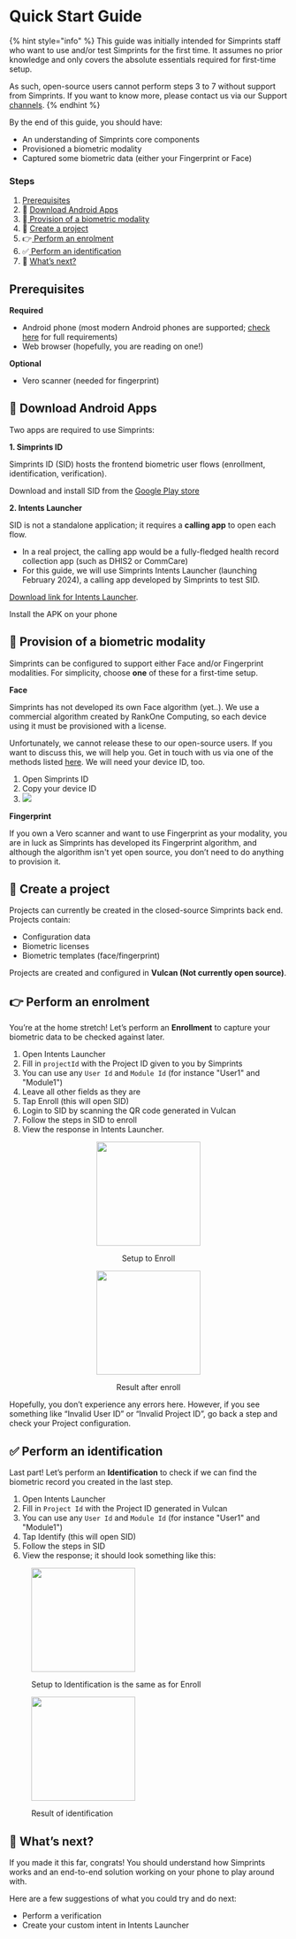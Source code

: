 # Quick Start Guide

{% hint style="info" %}
This guide was initially intended for Simprints staff who want to use and/or test Simprints for the first time. It assumes no prior knowledge and only covers the absolute essentials required for first-time setup.

As such, open-source users cannot perform steps 3 to 7 without support from Simprints. If you want to know more, please contact us via our Support[ channels](../../community-and-support/support-channels.md).
{% endhint %}

By the end of this guide, you should have:

* An understanding of Simprints core components
* Provisioned a biometric modality
* Captured some biometric data (either your Fingerprint or Face)

### Steps <a href="#steps" id="steps"></a>

1. [Prerequisites](quick-start-guide.md#prerequisites)
2. &#x20;📱 [Download Android Apps](quick-start-guide.md#download-android-apps)
3. &#x20;🧬[ Provision of a biometric modality](quick-start-guide.md#provision-a-biometric-modality)
4. &#x20;📂 [Create a project](quick-start-guide.md#create-a-project)
5. &#x20;👉[ Perform an enrolment](quick-start-guide.md#perform-an-enrolment)
6. &#x20;✅[ Perform an identification](quick-start-guide.md#perform-an-identification)
7. &#x20;🔮 [What’s next?](quick-start-guide.md#whats-next)

## Prerequisites <a href="#prerequisites" id="prerequisites"></a>

**Required**

* Android phone (most modern Android phones are supported; [check here](device-requirements.md) for full requirements)
* Web browser (hopefully, you are reading on one!)

**Optional**

* Vero scanner (needed for fingerprint)

## 📱 Download Android Apps <a href="#download-android-apps" id="download-android-apps"></a>

Two apps are required to use Simprints:

**1. Simprints ID**

Simprints ID (SID) hosts the frontend biometric user flows (enrollment, identification, verification).

Download and install SID from the [Google Play store](https://play.google.com/store/apps/details?id=com.simprints.id\&hl=en\&gl=US)

**2. Intents Launcher**

SID is not a standalone application; it requires a **calling app** to open each flow.

* In a real project, the calling app would be a fully-fledged health record collection app (such as DHIS2 or CommCare)
* For this guide, we will use Simprints Intents Launcher (launching February 2024), a calling app developed by Simprints to test SID.

[Download link for Intents Launcher](https://github.com/Simprints/SID-Intent-Launcher/releases).

Install the APK on your phone

## 🧬 Provision of a biometric modality <a href="#provision-a-biometric-modality" id="provision-a-biometric-modality"></a>

Simprints can be configured to support either Face and/or Fingerprint modalities. For simplicity, choose **one** of these for a first-time setup.

**Face**

Simprints has not developed its own Face algorithm (yet..). We use a commercial algorithm created by RankOne Computing, so each device using it must be provisioned with a license.

Unfortunately, we cannot release these to our open-source users. If you want to discuss this, we will help you. Get in touch with us via one of the methods listed [here](../../community-and-support/support-channels.md). We will need your device ID, too.

1. Open Simprints ID
2. Copy your device ID
3. &#x20;![](../../.gitbook/assets/Screenshot\_20230925-093518.png)

**Fingerprint**

If you own a Vero scanner and want to use Fingerprint as your modality, you are in luck as Simprints has developed its Fingerprint algorithm, and although the algorithm isn't yet open source, you don’t need to do anything to provision it.

## 📂 Create a project <a href="#create-a-project" id="create-a-project"></a>

Projects can currently be created in the closed-source Simprints back end. Projects contain:

* Configuration data
* Biometric licenses
* Biometric templates (face/fingerprint)

Projects are created and configured in **Vulcan (Not currently open source)**.

## 👉 Perform an enrolment <a href="#perform-an-enrolment" id="perform-an-enrolment"></a>

You’re at the home stretch! Let’s perform an **Enrollment** to capture your biometric data to be checked against later.

1. Open Intents Launcher
2. Fill in `projectId` with the Project ID given to you by Simprints
3. You can use any `User Id` and `Module Id` (for instance "User1" and "Module1")
4. Leave all other fields as they are
5. Tap Enroll (this will open SID)
6. Login to SID by scanning the QR code generated in Vulcan
7. Follow the steps in SID to enroll
8. View the response in Intents Launcher.

<div align="center">

<figure><img src="../../.gitbook/assets/Screenshot_2024-06-03-12-36-20-988_com.simprints.intentlauncher.jpg" alt="" width="188"><figcaption><p>Setup to Enroll</p></figcaption></figure>

 

<figure><img src="../../.gitbook/assets/Screenshot_2024-06-03-12-36-40-496_com.simprints.intentlauncher.jpg" alt="" width="188"><figcaption><p>Result after enroll</p></figcaption></figure>

</div>

Hopefully, you don’t experience any errors here. However, if you see something like “Invalid User ID” or “Invalid Project ID”, go back a step and check your Project configuration.

## ✅ Perform an identification <a href="#perform-an-identification" id="perform-an-identification"></a>

Last part! Let’s perform an **Identification** to check if we can find the biometric record you created in the last step.

1. Open Intents Launcher
2. Fill in `Project Id` with the Project ID generated in Vulcan
3. You can use any `User Id` and `Module Id` (for instance "User1" and "Module1")
4. Tap Identify (this will open SID)
5. Follow the steps in SID
6. View the response; it should look something like this:

<div>

<figure><img src="../../.gitbook/assets/Screenshot_2024-06-03-12-36-20-988_com.simprints.intentlauncher.jpg" alt="" width="188"><figcaption><p>Setup to Identification is the same as for Enroll</p></figcaption></figure>

 

<figure><img src="../../.gitbook/assets/Screenshot_2024-06-03-12-37-11-837_com.simprints.intentlauncher.jpg" alt="" width="188"><figcaption><p>Result of identification</p></figcaption></figure>

</div>

## 🔮 What’s next? <a href="#whats-next" id="whats-next"></a>

If you made it this far, congrats! You should understand how Simprints works and an end-to-end solution working on your phone to play around with.

Here are a few suggestions of what you could try and do next:

* Perform a verification
* Create your custom intent in Intents Launcher
